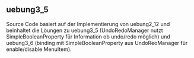 ## uebung3_5

Source Code basiert auf der Implementierung von uebung2_12 und beinhaltet die Löungen zu 
uebung3_5 (UndoRedoManager nutzt SimpleBooleanProperty für Information ob undo/redo möglich) 
und uebung3_6 (binding mit SimpleBooleanProperty aus UndoReoManager für enable/disable MenuItem). 